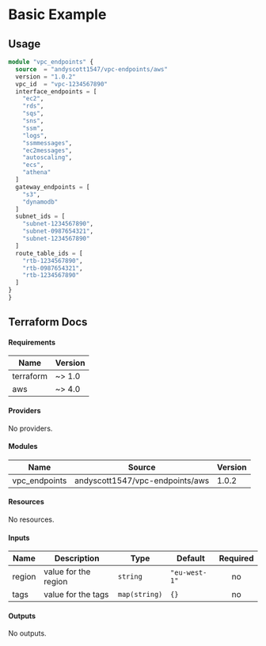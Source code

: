 # Basic Example

## Usage 

```terraform
module "vpc_endpoints" {
  source  = "andyscott1547/vpc-endpoints/aws"
  version = "1.0.2"
  vpc_id  = "vpc-1234567890"
  interface_endpoints = [
    "ec2",
    "rds",
    "sqs",
    "sns",
    "ssm",
    "logs",
    "ssmmessages",
    "ec2messages",
    "autoscaling",
    "ecs",
    "athena"
  ]
  gateway_endpoints = [
    "s3",
    "dynamodb"
  ]
  subnet_ids = [
    "subnet-1234567890",
    "subnet-0987654321",
    "subnet-1234567890"
  ]
  route_table_ids = [
    "rtb-1234567890",
    "rtb-0987654321",
    "rtb-1234567890"
  ]
}
}
```

## Terraform Docs

<!-- BEGIN_TF_DOCS -->
#### Requirements

| Name | Version |
|------|---------|
| terraform | ~> 1.0 |
| aws | ~> 4.0 |

#### Providers

No providers.

#### Modules

| Name | Source | Version |
|------|--------|---------|
| vpc_endpoints | andyscott1547/vpc-endpoints/aws | 1.0.2 |

#### Resources

No resources.

#### Inputs

| Name | Description | Type | Default | Required |
|------|-------------|------|---------|:--------:|
| region | value for the region | `string` | `"eu-west-1"` | no |
| tags | value for the tags | `map(string)` | `{}` | no |

#### Outputs

No outputs.
<!-- END_TF_DOCS -->